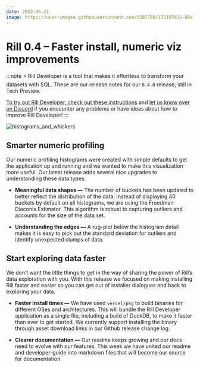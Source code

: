 ```yaml
---
date: 2022-06-21
image: https://user-images.githubusercontent.com/5587788/175107815-80a1e13d-f303-43f9-a31c-8b374ac00c5c.gif
---
```


# Rill 0.4 – Faster install, numeric viz improvements

:::note
⚡ Rill Developer is a tool that makes it effortless to transform your datasets with SQL. These are our release notes for our `0.4.0` release, still in Tech Preview.

[To try out Rill Developer, check out these instructions](../install) and [let us know over on Discord](https://bit.ly/3bbcSl9) if you encounter any problems or have ideas about how to improve Rill Developer!
:::

![histograms_and_whiskers](https://user-images.githubusercontent.com/5587788/175107815-80a1e13d-f303-43f9-a31c-8b374ac00c5c.gif "740954885")
  
## Smarter numeric profiling
Our numeric profiling histograms were created with simple defaults to get the application up and running and we wanted to make this visualization more useful. Our latest release adds several nice upgrades to understanding these data types.
- **Meaningful data shapes —** The number of buckets has been updated to better reflect the distribution of the data. Instead of displaying 40 buckets by default on all histograms, we are using the Freedman Diaconis Estimator. This algorithm is robust to capturing outliers and accounts for the size of the data set.

- **Understanding the edges —** A rug-plot below the histogram detail makes it is easy to pick out the standard deviation for outliers and identify unexpected clumps of data.


## Start exploring data faster
We don’t want the little things to get in the way of sharing the power of Rill’s data exploration with you. With this release we focused on making installing Rill faster and easier so you can get out of installer dialogues and back to exploring your data.
- **Faster install times —** We have used `vercel/pkg` to build binaries for different OSes and architectures. This will bundle the Rill Developer application as a single file, including a build of DuckDB, to make it faster than ever to get started. We currently support installing the binary through asset download links in our Github release change log.

- **Clearer documentation —** Our readme keeps growing and our docs need to evolve with our features. This week we have united our readme and developer-guide into markdown files that will become our source for documentation.
